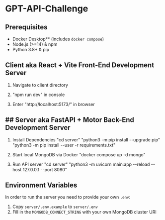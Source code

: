 # GPT-API-Challenge

## Prerequisites

- Docker Desktop** (includes `docker compose`)  
- Node.js (>=14) & npm
- Python 3.8+ & pip


## Client aka React + Vite Front-End Development Server

1. Navigate to client directory

2. "npm run dev" in console

3. Enter "http://localhost:5173/" in browser

## ## Server aka FastAPI + Motor Back-End Development Server
1. Install Dependencies
    "cd server"
    "python3 -m pip install --upgrade pip"
    "python3 -m pip install --user -r requirements.txt"

2. Start local MongoDB via Docker
    "docker compose up -d mongo"

3. Run API server
    "cd server"
    "python3 -m uvicorn main:app --reload --host 127.0.0.1 --port 8080"

## Environment Variables
In order to run the server you need to provide your own `.env`:

1. Copy `server/.env.example` to `server/.env`  
2. Fill in the `MONGODB_CONNECT_STRING` with your own MongoDB cluster URI  